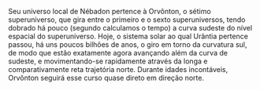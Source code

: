 ﻿Seu universo local de Nébadon pertence à Orvônton, o sétimo superuniverso, que gira entre o primeiro e o sexto superuniversos, tendo dobrado há pouco (segundo calculamos o tempo) a curva sudeste do nível espacial do superuniverso. Hoje, o sistema solar ao qual Urântia pertence passou, há uns poucos bilhões de anos, o giro em torno da curvatura sul, de modo que estão exatamente agora avançando além da curva de sudeste, e movimentando-se rapidamente através da longa e comparativamente reta trajetória norte. Durante idades incontáveis, Orvônton seguirá esse curso quase direto em direção norte.